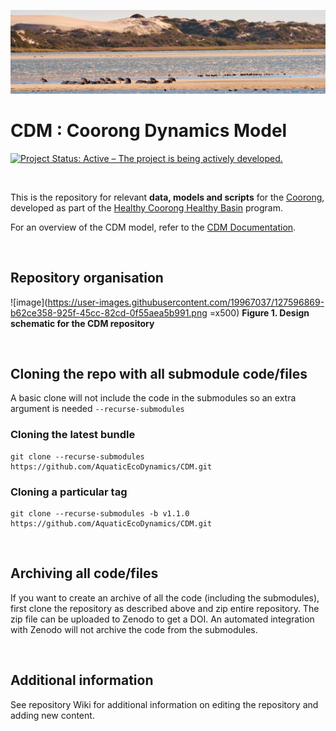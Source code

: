 
![image](sandbox/coorong_banner.jpeg)

# CDM : Coorong Dynamics Model

[![Project Status: Active – The project is being actively developed.](https://www.repostatus.org/badges/latest/active.svg)](https://www.repostatus.org/#active)

<br>

This is the repository for relevant **data, models and scripts** for the [Coorong](https://en.wikipedia.org/wiki/Coorong,_South_Australia), developed as part of the [Healthy Coorong Healthy Basin](https://www.environment.sa.gov.au/topics/coorong/healthy-coorong-healthy-basin) program.

For an overview of the CDM model, refer to the [CDM Documentation](https://aquaticecodynamics.github.io/cdm-science/).

<br>

## Repository organisation


![image](https://user-images.githubusercontent.com/19967037/127596869-b62ce358-925f-45cc-82cd-0f55aea5b991.png =x500)
**Figure 1. Design schematic for the CDM repository**

<br>

## Cloning the repo with all submodule code/files

A basic clone will not include the code in the submodules so an extra argument is needed `--recurse-submodules`

### Cloning the latest bundle
```
git clone --recurse-submodules https://github.com/AquaticEcoDynamics/CDM.git
```

### Cloning a particular tag
```
git clone --recurse-submodules -b v1.1.0 https://github.com/AquaticEcoDynamics/CDM.git
```

<br>

## Archiving all code/files

If you want to create an archive of all the code (including the submodules), first clone the repository as described above and zip entire repository.  The zip file can be uploaded to Zenodo to get a DOI.  An automated integration with Zenodo will not archive the code from the submodules.

<br>

## Additional information

See repository Wiki for additional information on editing the repository and adding new content.

<br>

